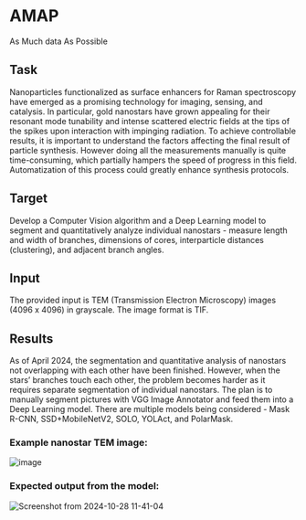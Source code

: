 # AMAP
As Much data As Possible

## Task


 Nanoparticles functionalized as surface enhancers for Raman spectroscopy have emerged as a promising technology for imaging, sensing, and catalysis. In particular, gold nanostars have grown appealing for their resonant mode tunability and intense scattered electric fields at the tips of the spikes upon interaction with impinging radiation. To achieve controllable results, it is important to understand the factors affecting the final result of particle synthesis. However doing all the measurements manually is quite time-consuming, which partially hampers the speed of progress in this field. Automatization of this process could greatly enhance synthesis protocols. 

## Target


 Develop a Computer Vision algorithm and a Deep Learning model to segment and quantitatively analyze individual nanostars - measure length and width of branches, dimensions of cores, interparticle distances (clustering),  and adjacent branch angles. 

## Input


 The provided input is TEM (Transmission Electron Microscopy) images (4096 x 4096) in grayscale. The image format is TIF.


## Results


As of April 2024, the segmentation and quantitative analysis of nanostars not overlapping with each other have been finished. However, when the stars’ branches touch each other, the problem becomes harder as it requires separate segmentation of individual nanostars. The plan is to manually segment pictures with VGG Image Annotator and feed them into a Deep Learning model. There are multiple models being considered - Mask R-CNN, SSD+MobileNetV2, SOLO, YOLAct, and PolarMask.


### Example nanostar TEM image:
![image](https://github.com/user-attachments/assets/abfb9a6e-3293-495d-8901-b9cdcb377a72)

### Expected output from the model:
![Screenshot from 2024-10-28 11-41-04](https://github.com/user-attachments/assets/5e0b07fb-7e07-4cb5-8b8e-ad9bb7d70a69)

